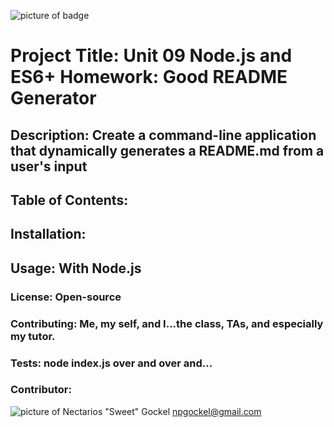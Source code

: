 
![picture of badge](https://img.shields.io/badge/Nectarios%20%22Sweet%22%20Gockel-Unit%2009%20Node.js%20and%20ES6%2B%20Homework%3A%20Good%20README%20Generator-Chartreuse)
# Project Title: Unit 09 Node.js and ES6+ Homework: Good README Generator

## Description: Create a command-line application that dynamically generates a README.md from a user's input

## Table of Contents: 

## Installation: 

## Usage: With Node.js

### License: Open-source

### Contributing: Me, my self, and I...the class, TAs, and especially my tutor.

### Tests: node index.js over and over and...

### Contributor: 
![picture of Nectarios "Sweet" Gockel](https://avatars3.githubusercontent.com/u/60376598?v=4 "Nectarios 'Sweet' Gockel")
npgockel@gmail.com

    